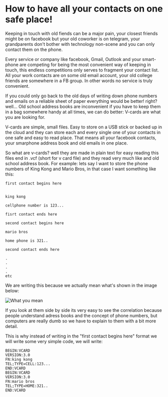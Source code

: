 # How to have all your contacts on one safe place!

Keeping in touch with old fiends can be a major pain, your closest friends might be on facebook but your old coworker is on telegram, your grandparents don't bother with technology non-scene and you can only contact them on the phone.

Every service or company like facebook, Gmail, Outlook and your smart-phone are competing for being the most convenient way of keeping in touch, this endless competitions only serves to fragment your contact list. All your work contacts are on some old email account, your old college friends are somewhere in a FB group. In other words no service is truly convenient.

If you could only go back to the old days of writing down phone numbers and emails on a reliable sheet of paper everything would be better! right? well... Old school address books are inconvenient if you have to keep them in a bag somewhere handy at all times, we can do better: V-cards are what you are looking for.

V-cards are simple, small files. Easy to store on a USB stick or backed up in the cloud and they can store each and every single one of your contacts in one safe and easy to read place. That means all your facebook contacts, your smarphone address book and old emails in one place.

So what are v-cards? well they are made in plain text for easy reading this files end in .vcf (short for v card file) and they read very much like and old school address book. For example: lets say I want to store the phone numbers of King Kong and Mario Bros, in that case I want something like this:

```
first contact begins here


king kong

cellphone number is 123...

fisrt contact ends here

second contact begins here

mario bros

home phone is 321..

second contact ends here

.
.
.
.
etc
```

We are writing this because we actually mean what's shown in the image below:

![What you mean](https://i.imgur.com/1hppDxM.png)

If you look at them side by side its very easy to see the correlation because people understand adress books and the concept of phone numbers, but computers are really dumb so we have to explain to them with a bit more detail.

This is why instead of writing in the "first contact begins here" format we will write some very simple code, we will write:

```
BEGIN:VCARD
VERSION:3.0
FN:king kong
TEL;TYPE=CELL:123...
END:VCARD
BEGIN:VCARD
VERSION:3.0
FN:mario bros
TEL;TYPE=HOME:321..
END:VCARD
```

